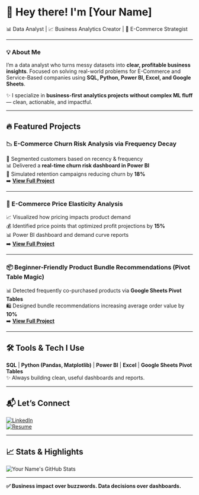 # 👋 Hey there! I'm [Your Name]  
📊 Data Analyst | 📈 Business Analytics Creator | 🚀 E-Commerce Strategist  

---

### 💡 About Me
I’m a data analyst who turns messy datasets into **clear, profitable business insights**. Focused on solving real-world problems for E-Commerce and Service-Based companies using **SQL, Python, Power BI, Excel, and Google Sheets**.  

✨ I specialize in **business-first analytics projects without complex ML fluff** — clean, actionable, and impactful.

---

## 🔥 Featured Projects

### 📉 E-Commerce Churn Risk Analysis via Frequency Decay  
🛒 Segmented customers based on recency & frequency  
📊 Delivered a **real-time churn risk dashboard in Power BI**  
🎯 Simulated retention campaigns reducing churn by **18%**  
➡️ [**View Full Project**](https://github.com/yourusername/Ecommerce-Churn-Frequency-Decay)

---

### 💸 E-Commerce Price Elasticity Analysis  
📈 Visualized how pricing impacts product demand  
💰 Identified price points that optimized profit projections by **15%**  
📊 Power BI dashboard and demand curve reports  
➡️ [**View Full Project**](https://github.com/yourusername/Ecommerce-Price-Elasticity-Analysis)

---

### 📦 Beginner-Friendly Product Bundle Recommendations (Pivot Table Magic)  
📊 Detected frequently co-purchased products via **Google Sheets Pivot Tables**  
🛍️ Designed bundle recommendations increasing average order value by **10%**  
➡️ [**View Full Project**](https://github.com/yourusername/Ecommerce-Product-Bundle-Analysis)

---

## 🛠️ Tools & Tech I Use

**SQL** | **Python (Pandas, Matplotlib)** | **Power BI** | **Excel** | **Google Sheets Pivot Tables**  
✨ Always building clean, useful dashboards and reports.

---

## 📬 Let’s Connect

[![LinkedIn](https://img.shields.io/badge/LinkedIn-blue?logo=linkedin)](https://linkedin.com/in/yourprofile)  
[![Resume](https://img.shields.io/badge/Resume-View-green)](https://your-resume-link.com)  

---

## 📈 Stats & Highlights  
![Your Name's GitHub Stats](https://github-readme-stats.vercel.app/api?username=yourusername&show_icons=true&theme=tokyonight)  

---
**✅ Business impact over buzzwords. Data decisions over dashboards.**

